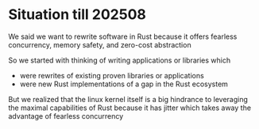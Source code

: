 # Situation till 202508

We said we want to rewrite software in Rust because it offers fearless concurrency, memory safety, and zero-cost abstraction

So we started with thinking of writing applications or libraries which
- were rewrites of existing proven libraries or applications
- were new Rust implementations of a gap in the Rust ecosystem

But we realized that the linux kernel itself is a big hindrance to leveraging the maximal capabilities of Rust because it has jitter which takes away the advantage of fearless concurrency


